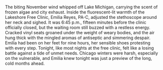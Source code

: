 The biting November wind whipped off Lake Michigan, carrying the scent of frozen algae and city exhaust.  Inside the fluorescent-lit warmth of the Lakeshore Free Clinic, Emilia Reyes, PA-C, adjusted the stethoscope around her neck and sighed.  It was 6:45 p.m., fifteen minutes before the clinic officially closed, but the waiting room still buzzed with a restless energy.  Cracked vinyl seats groaned under the weight of weary bodies, and the air hung thick with the mingled aromas of antiseptic and simmering despair. Emilia had been on her feet for nine hours, her sensible shoes protesting with every step.  Tonight, like most nights at the free clinic, felt like a losing battle against a tide of unmet needs.  Chicago winters were harsh, especially on the vulnerable, and Emilia knew tonight was just a preview of the long, cold months ahead.
